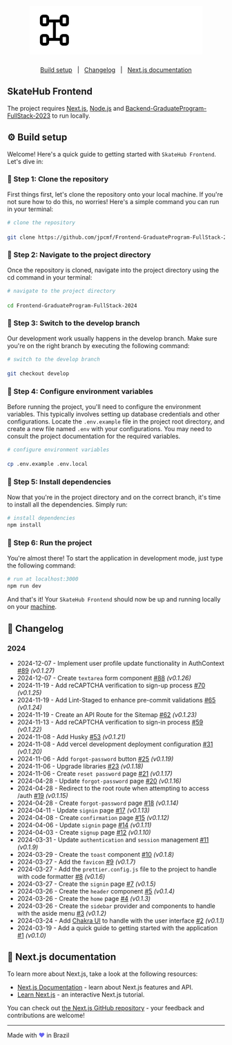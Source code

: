 <h1 align="center">
    <img alt="SkateHub" title="SkateHub" src=".github/skatehub.svg" />
</h1>

<p align="center">
  <a href="#gear-build-setup">Build setup</a>&nbsp;&nbsp;&nbsp;|&nbsp;&nbsp;
  <a href="#memo-changelog">Changelog</a>&nbsp;&nbsp;&nbsp;|&nbsp;&nbsp;
  <a href="#rocket-nextjs-documentation">Next.js documentation</a>
</p>

## SkateHub Frontend

The project requires [Next.js](https://nextjs.org), [Node.js](https://nodejs.org) and [Backend-GraduateProgram-FullStack-2023](https://github.com/jpcmf/Backend-GraduateProgram-FullStack-2023) to run locally.

## :gear: Build setup

Welcome! Here's a quick guide to getting started with `SkateHub Frontend`. Let's dive in:

### 👣 Step 1: Clone the repository

First things first, let's clone the repository onto your local machine. If you're not sure how to do this, no worries! Here's a simple command you can run in your terminal:

```bash
# clone the repository

git clone https://github.com/jpcmf/Frontend-GraduateProgram-FullStack-2024.git
```

### 👣 Step 2: Navigate to the project directory

Once the repository is cloned, navigate into the project directory using the cd command in your terminal:

```bash
# navigate to the project directory

cd Frontend-GraduateProgram-FullStack-2024
```

### 👣 Step 3: Switch to the develop branch

Our development work usually happens in the develop branch. Make sure you're on the right branch by executing the following command:

```bash
# switch to the develop branch

git checkout develop
```

### 👣 Step 4: Configure environment variables

Before running the project, you'll need to configure the environment variables. This typically involves setting up database credentials and other configurations. Locate the `.env.example` file in the project root directory, and create a new file named `.env` with your configurations. You may need to consult the project documentation for the required variables.

```bash
# configure environment variables

cp .env.example .env.local
```

### 👣 Step 5: Install dependencies

Now that you're in the project directory and on the correct branch, it's time to install all the dependencies. Simply run:

```bash
# install dependencies
npm install
```

### 👣 Step 6: Run the project

You're almost there! To start the application in development mode, just type the following command:

```bash
# run at localhost:3000
npm run dev
```

And that's it! Your `SkateHub Frontend` should now be up and running locally on your [machine](http://localhost:3000).

## :memo: Changelog

### 2024

- 2024-12-07 - Implement user profile update functionality in AuthContext [#89](https://github.com/jpcmf/Frontend-GraduateProgram-FullStack-2024/pull/89) _(v0.1.27)_
- 2024-12-07 - Create `textarea` form component [#88](https://github.com/jpcmf/Frontend-GraduateProgram-FullStack-2024/pull/88) _(v0.1.26)_
- 2024-11-19 - Add reCAPTCHA verification to sign-up process [#70](https://github.com/jpcmf/Frontend-GraduateProgram-FullStack-2024/pull/70) _(v0.1.25)_
- 2024-11-19 - Add Lint-Staged to enhance pre-commit validations [#65](https://github.com/jpcmf/Frontend-GraduateProgram-FullStack-2024/pull/65) _(v0.1.24)_
- 2024-11-19 - Create an API Route for the Sitemap [#62](https://github.com/jpcmf/Frontend-GraduateProgram-FullStack-2024/pull/62) _(v0.1.23)_
- 2024-11-13 - Add reCAPTCHA verification to sign-in process [#59](https://github.com/jpcmf/Frontend-GraduateProgram-FullStack-2024/pull/59) _(v0.1.22)_
- 2024-11-08 - Add Husky [#53](https://github.com/jpcmf/Frontend-GraduateProgram-FullStack-2024/pull/53) _(v0.1.21)_
- 2024-11-08 - Add vercel development deployment configuration [#31](https://github.com/jpcmf/Frontend-GraduateProgram-FullStack-2024/pull/31) _(v0.1.20)_
- 2024-11-06 - Add `forgot-password` button [#25](https://github.com/jpcmf/Frontend-GraduateProgram-FullStack-2024/pull/25) _(v0.1.19)_
- 2024-11-06 - Upgrade libraries [#23](https://github.com/jpcmf/Frontend-GraduateProgram-FullStack-2024/pull/23) _(v0.1.18)_
- 2024-11-06 - Create `reset password` page [#21](https://github.com/jpcmf/Frontend-GraduateProgram-FullStack-2024/pull/21) _(v0.1.17)_
- 2024-04-28 - Update `forgot-password` page [#20](https://github.com/jpcmf/Frontend-GraduateProgram-FullStack-2024/pull/20) _(v0.1.16)_
- 2024-04-28 - Redirect to the root route when attempting to access /auth [#19](https://github.com/jpcmf/Frontend-GraduateProgram-FullStack-2024/pull/19) _(v0.1.15)_
- 2024-04-28 - Create `forgot-password` page [#18](https://github.com/jpcmf/Frontend-GraduateProgram-FullStack-2024/pull/18) _(v0.1.14)_
- 2024-04-11 - Update `signin` page [#17](https://github.com/jpcmf/Frontend-GraduateProgram-FullStack-2024/pull/17) _(v0.1.13)_
- 2024-04-08 - Create `confirmation` page [#15](https://github.com/jpcmf/Frontend-GraduateProgram-FullStack-2024/pull/15) _(v0.1.12)_
- 2024-04-06 - Update `signin` page [#14](https://github.com/jpcmf/Frontend-GraduateProgram-FullStack-2024/pull/14) _(v0.1.11)_
- 2024-04-03 - Create `signup` page [#12](https://github.com/jpcmf/Frontend-GraduateProgram-FullStack-2024/pull/12) _(v0.1.10)_
- 2024-03-31 - Update `authentication` and `session` management [#11](https://github.com/jpcmf/Frontend-GraduateProgram-FullStack-2024/pull/11) _(v0.1.9)_
- 2024-03-29 - Create the `toast` component [#10](https://github.com/jpcmf/Frontend-GraduateProgram-FullStack-2024/pull/10) _(v0.1.8)_
- 2024-03-27 - Add the `favicon` [#9](https://github.com/jpcmf/Frontend-GraduateProgram-FullStack-2024/pull/9) _(v0.1.7)_
- 2024-03-27 - Add the `prettier.config.js` file to the project to handle with code formatter [#8](https://github.com/jpcmf/Frontend-GraduateProgram-FullStack-2024/pull/8) _(v0.1.6)_
- 2024-03-27 - Create the `signin` page [#7](https://github.com/jpcmf/Frontend-GraduateProgram-FullStack-2024/pull/7) _(v0.1.5)_
- 2024-03-26 - Create the `header` component [#5](https://github.com/jpcmf/Frontend-GraduateProgram-FullStack-2024/pull/5) _(v0.1.4)_
- 2024-03-26 - Create the `home` page [#4](https://github.com/jpcmf/Frontend-GraduateProgram-FullStack-2024/pull/4) _(v0.1.3)_
- 2024-03-26 - Create the `sidebar` provider and components to handle with the aside menu [#3](https://github.com/jpcmf/Frontend-GraduateProgram-FullStack-2024/pull/3) _(v0.1.2)_
- 2024-03-24 - Add [Chakra UI](https://chakra-ui.com/) to handle with the user interface [#2](https://github.com/jpcmf/Frontend-GraduateProgram-FullStack-2024/pull/2) _(v0.1.1)_
- 2024-03-19 - Add a quick guide to getting started with the application [#1](https://github.com/jpcmf/Frontend-GraduateProgram-FullStack-2024/pull/1) _(v0.1.0)_

## :rocket: Next.js documentation

To learn more about Next.js, take a look at the following resources:

- [Next.js Documentation](https://nextjs.org/docs) - learn about Next.js features and API.
- [Learn Next.js](https://nextjs.org/learn) - an interactive Next.js tutorial.

You can check out [the Next.js GitHub repository](https://github.com/vercel/next.js/) - your feedback and contributions are welcome!

---

Made with <span style="color: #6664F1;">&hearts;</span> in Brazil
